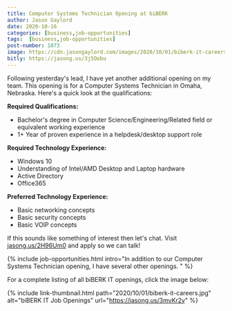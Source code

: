 ```yaml
---
title: Computer Systems Technician Opening at biBERK
author: Jason Gaylord
date: 2020-10-16
categories: [business,job-opportunities]
tags:  [business,job-opportunities]
post-number: 1073
image: https://cdn.jasongaylord.com/images/2020/10/01/biberk-it-careers.jpg
bitly: https://jasong.us/3j5Oobu
---
```


Following yesterday's lead, I have yet another additional opening on my team. This opening is for a Computer Systems Technician in Omaha, Nebraska. Here's a quick look at the qualifications:

**Required Qualifications:**
- Bachelor's degree in Computer Science/Engineering/Related field or equivalent working experience
- 1+ Year of proven experience in a helpdesk/desktop support role

**Required Technology Experience:**
- Windows 10
- Understanding of Intel/AMD Desktop and Laptop hardware
- Active Directory
- Office365

**Preferred Technology Experience:**
- Basic networking concepts
- Basic security concepts
- Basic VOIP concepts

If this sounds like something of interest then let's chat. Visit [jasong.us/2H96Um0](https://jasong.us/2H96Um0) and apply so we can talk!

{% include job-opportunities.html intro="In addition to our Computer Systems Technician opening, I have several other openings. " %}

For a complete listing of all biBERK IT openings, click the image below:

{% include link-thumbnail.html path="2020/10/01/biberk-it-careers.jpg" alt="biBERK IT Job Openings" url="https://jasong.us/3mvKr2y" %}
